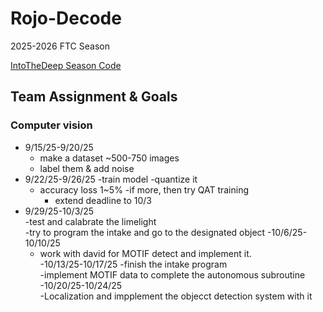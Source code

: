 # Rojo-Decode
2025-2026 FTC Season

[IntoTheDeep Season Code](https://github.com/CareyK25/FTC-IntoTheDeep/tree/master)


## Team Assignment & Goals

### Computer vision
  - 9/15/25-9/20/25
    - make a dataset ~500-750 images
    - label them & add noise
  - 9/22/25-9/26/25
    -train model
    -quantize it
      - accuracy loss 1~5%
        -if more, then try QAT training
          - extend deadline to 10/3
  - 9/29/25-10/3/25  
    -test and calabrate the limelight   
    -try to program the intake and go to the designated object
  -10/6/25-10/10/25   
    - work with david for MOTIF detect and implement it.    
  -10/13/25-10/17/25 
      -finish the intake program  
      -implement MOTIF data to complete the autonomous subroutine  
  -10/20/25-10/24/25   
    -Localization and impplement the objecct detection system with it 

      
